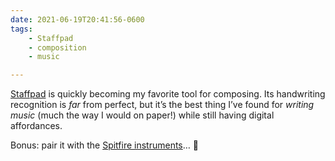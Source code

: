 ```yaml
---
date: 2021-06-19T20:41:56-0600
tags:
    - Staffpad
    - composition
    - music

---
```


[Staffpad] is quickly becoming my favorite tool for composing. Its handwriting recognition is *far* from perfect, but it’s the best thing I’ve found for *writing music* (much the way I would on paper!) while still having digital affordances.

Bonus: pair it with the [Spitfire instruments][sso]… 🤩

[Staffpad]: https://www.staffpad.net
[sso]: https://www.spitfireaudio.com/shop/a-z/spitfire-symphony-orchestra/